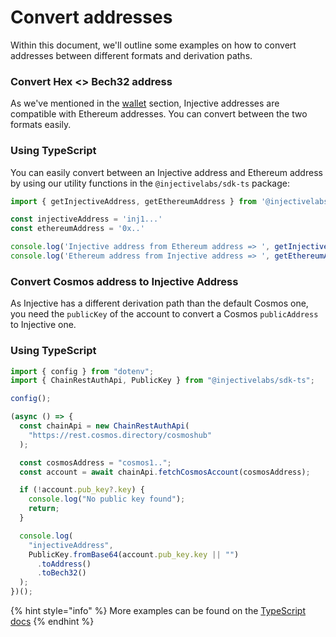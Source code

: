 # Convert addresses

Within this document, we'll outline some examples on how to convert addresses between different formats and derivation paths.&#x20;

### Convert Hex <> Bech32 address

As we've mentioned in the [wallet](../defi/wallet/README.md "mention") section, Injective addresses are compatible with Ethereum addresses. You can convert between the two formats easily.&#x20;

### Using TypeScript

You can easily convert between an Injective address and Ethereum address by using our utility functions in the `@injectivelabs/sdk-ts` package:

```typescript
import { getInjectiveAddress, getEthereumAddress } from '@injectivelabs/sdk-ts'

const injectiveAddress = 'inj1...'
const ethereumAddress = '0x..'

console.log('Injective address from Ethereum address => ', getInjectiveAddress(ethereumAddress))
console.log('Ethereum address from Injective address => ', getEthereumAddress(injectiveAddress))
```

### **Convert Cosmos address to Injective Address**

As Injective has a different derivation path than the default Cosmos one, you need the `publicKey` of the account to convert a Cosmos `publicAddress` to Injective one.

### Using TypeScript

```typescript
import { config } from "dotenv";
import { ChainRestAuthApi, PublicKey } from "@injectivelabs/sdk-ts";

config();

(async () => {
  const chainApi = new ChainRestAuthApi(
    "https://rest.cosmos.directory/cosmoshub"
  );

  const cosmosAddress = "cosmos1..";
  const account = await chainApi.fetchCosmosAccount(cosmosAddress);

  if (!account.pub_key?.key) {
    console.log("No public key found");
    return;
  }

  console.log(
    "injectiveAddress",
    PublicKey.fromBase64(account.pub_key.key || "")
      .toAddress()
      .toBech32()
  );
})();
```

{% hint style="info" %}
More examples can be found on the [TypeScript docs](https://docs.ts.injective.network/wallet/wallet-accounts)
{% endhint %}

